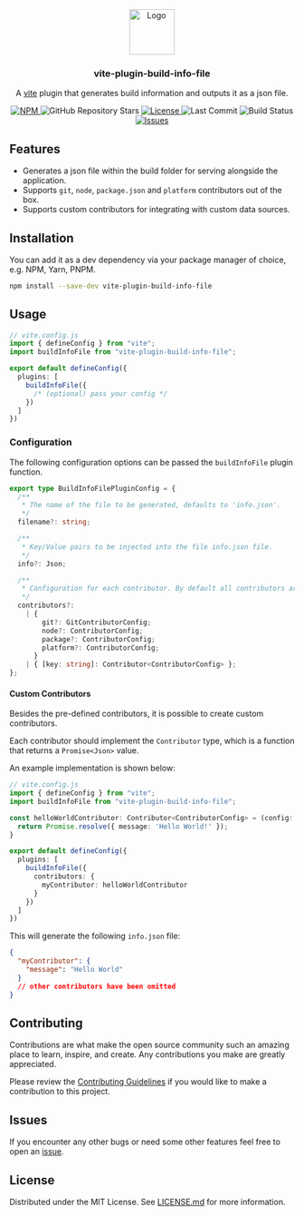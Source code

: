 <!-- Project Introduction -->
<div align="center">
  <a href="https://github.com/LukeHackett/vite-plugin-build-info-file">
    <img src="./.github/docs/logo.png" alt="Logo" width="80" height="80">
  </a>

  <h3 align="center">vite-plugin-build-info-file</h3>

  <p align="center">
    A <a href="https://vite.dev">vite</a> plugin that generates build information and outputs it as a json file.
  </p>
  <p align="center">
    <a href="https://www.npmjs.com/package/vite-plugin-build-info-file">
      <img src="https://img.shields.io/npm/dt/vite-plugin-build-info-file?style=flat-square" alt="NPM" />
    </a>
    <img src="https://img.shields.io/github/stars/LukeHackett/vite-plugin-build-info-file?label=GitHub%20Stars&style=flat-square" alt="GitHub Repository Stars" />
    <a href="https://github.com/LukeHackett/vite-plugin-build-info-file/blob/main/LICENSE">
      <img src="https://img.shields.io/github/license/LukeHackett/vite-plugin-build-info-file?style=flat-square" alt="License" />
    </a>
    <img src="https://img.shields.io/github/last-commit/LukeHackett/vite-plugin-build-info-file?style=flat-square" alt="Last Commit" />
    <img src="https://img.shields.io/github/actions/workflow/status/LukeHackett/vite-plugin-build-info-file/build.yml?branch=main&style=flat-square" alt="Build Status" />
    <a href="https://github.com/LukeHackett/vite-plugin-build-info-file/issues">
      <img src="https://img.shields.io/github/issues/LukeHackett/vite-plugin-build-info-file?style=flat-square" alt="Issues" />
    </a>
  </p>
</div>

<!-- Core Features -->
## Features

- Generates a json file within the build folder for serving alongside the application.
- Supports `git`, `node`, `package.json` and `platform` contributors out of the box.
- Supports custom contributors for integrating with custom data sources.

<!-- Getting Started -->
## Installation

You can add it as a dev dependency via your package manager of choice, e.g. NPM, Yarn, PNPM.

```bash
npm install --save-dev vite-plugin-build-info-file
```

<!-- Usage -->
## Usage

```ts
// vite.config.js
import { defineConfig } from "vite";
import buildInfoFile from "vite-plugin-build-info-file";

export default defineConfig({
  plugins: [
    buildInfoFile({
      /* (optional) pass your config */
    })
  ]
})
```

### Configuration

The following configuration options can be passed the `buildInfoFile` plugin function.

```ts
export type BuildInfoFilePluginConfig = {
  /**
   * The name of the file to be generated, defaults to 'info.json'.
   */
  filename?: string;

  /**
   * Key/Value pairs to be injected into the file info.json file.
   */
  info?: Json;

  /**
   * Configuration for each contributor. By default all contributors are enabled.
   */
  contributors?:
    | {
        git?: GitContributorConfig;
        node?: ContributorConfig;
        package?: ContributorConfig;
        platform?: ContributorConfig;
      }
    | { [key: string]: Contributor<ContributorConfig> };
};
```

#### Custom Contributors

Besides the pre-defined contributors, it is possible to create custom contributors.

Each contributor should implement the `Contributor` type, which is a function that returns a `Promise<Json>` value.

An example implementation is shown below:

```ts
// vite.config.js
import { defineConfig } from "vite";
import buildInfoFile from "vite-plugin-build-info-file";

const helloWorldContributor: Contributor<ContributorConfig> = (config: ContributorConfig): Promise<Json> => {
  return Promise.resolve({ message: 'Hello World!' });
}

export default defineConfig({
  plugins: [
    buildInfoFile({
      contributors: {
        myContributor: helloWorldContributor
      }
    })
  ]
})
```

This will generate the following `info.json` file:

```json
{
  "myContributor": {
    "message": "Hello World"
  }
  // other contributors have been omitted
}
```

<!-- CONTRIBUTING -->
## Contributing

Contributions are what make the open source community such an amazing place to learn, inspire, and create. Any contributions you make are greatly appreciated.

Please review the [Contributing Guidelines](./CONTRIBUTING.md) if you would like to make a contribution to this project.

## Issues

If you encounter any other bugs or need some other features feel free to open an [issue](https://github.com/LukeHackett/vite-plugin-build-info-file/issues).

## License

Distributed under the MIT License. See [LICENSE.md](./LICENSE) for more information.
